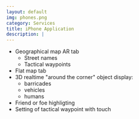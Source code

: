 ```yaml
---
layout: default
img: phones.png
category: Services
title: iPhone Application
description: |
---
```




 - Geographical map AR tab
   - Street names
   - Tactical waypoints
 - Flat map tab
 - 3D realtime "around the corner" object display:
   - barricades
   - vehicles
   - humans
 - Friend or foe highligting
 - Setting of tactical waypoint with touch